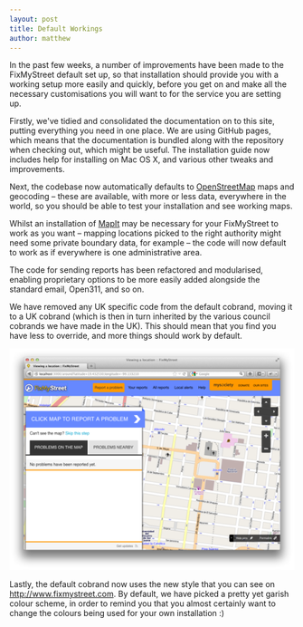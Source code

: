 ```yaml
---
layout: post
title: Default Workings
author: matthew
---
```


In the past few weeks, a number of improvements have been made to the
FixMyStreet default set up, so that installation should provide you with a
working setup more easily and quickly, before you get on and make all the
necessary customisations you will want to for the service you are setting up.

Firstly, we've tidied and consolidated the documentation on to this site,
putting everything you need in one place. We are using GitHub pages, which means
that the documentation is bundled along with the repository when checking out,
which might be useful. The installation guide now includes help for installing
on Mac OS X, and various other tweaks and improvements.

Next, the codebase now automatically defaults to
[OpenStreetMap](http://www.openstreetmap.org/) maps and geocoding &ndash; these are
available, with more or less data, everywhere in the world, so you should be
able to test your installation and see working maps.

Whilst an installation of [MapIt](http://global.mapit.mysociety.org/) may be
necessary for your FixMyStreet to work as you want &ndash; mapping locations picked to
the right authority might need some private boundary data, for example &ndash; the
code will now default to work as if everywhere is one administrative area.

The code for sending reports has been refactored and modularised, enabling
proprietary options to be more easily added alongside the standard email,
Open311, and so on.

We have removed any UK specific code from the default cobrand, moving it to
a UK cobrand (which is then in turn inherited by the various council cobrands
we have made in the UK). This should mean that you find you have less to override,
and more things should work by default.

![Default screenshot](/images/2012-07-27-screenshot.png)

Lastly, the default cobrand now uses the new style that you can see on
<http://www.fixmystreet.com>. By default, we have picked a pretty yet garish
colour scheme, in order to remind you that you almost certainly want to change
the colours being used for your own installation :)


